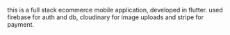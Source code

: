 this is a full stack ecommerce mobile application, developed in flutter. used firebase for auth and db, cloudinary for image uploads and stripe for payment.
